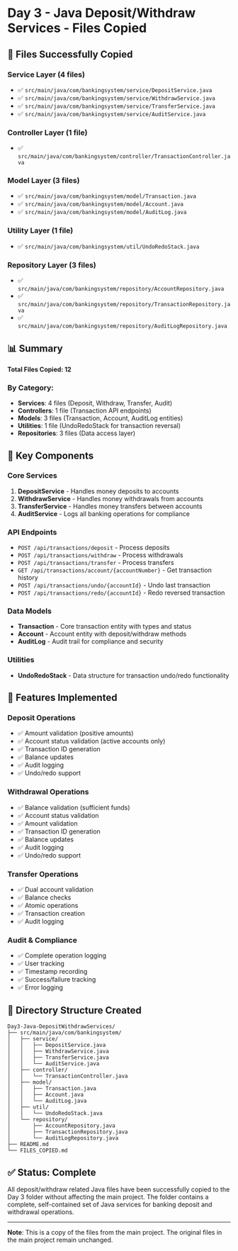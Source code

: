 # Day 3 - Java Deposit/Withdraw Services - Files Copied

## 📁 Files Successfully Copied

### Service Layer (4 files)
- ✅ `src/main/java/com/bankingsystem/service/DepositService.java`
- ✅ `src/main/java/com/bankingsystem/service/WithdrawService.java`
- ✅ `src/main/java/com/bankingsystem/service/TransferService.java`
- ✅ `src/main/java/com/bankingsystem/service/AuditService.java`

### Controller Layer (1 file)
- ✅ `src/main/java/com/bankingsystem/controller/TransactionController.java`

### Model Layer (3 files)
- ✅ `src/main/java/com/bankingsystem/model/Transaction.java`
- ✅ `src/main/java/com/bankingsystem/model/Account.java`
- ✅ `src/main/java/com/bankingsystem/model/AuditLog.java`

### Utility Layer (1 file)
- ✅ `src/main/java/com/bankingsystem/util/UndoRedoStack.java`

### Repository Layer (3 files)
- ✅ `src/main/java/com/bankingsystem/repository/AccountRepository.java`
- ✅ `src/main/java/com/bankingsystem/repository/TransactionRepository.java`
- ✅ `src/main/java/com/bankingsystem/repository/AuditLogRepository.java`

## 📊 Summary

**Total Files Copied: 12**

### By Category:
- **Services**: 4 files (Deposit, Withdraw, Transfer, Audit)
- **Controllers**: 1 file (Transaction API endpoints)
- **Models**: 3 files (Transaction, Account, AuditLog entities)
- **Utilities**: 1 file (UndoRedoStack for transaction reversal)
- **Repositories**: 3 files (Data access layer)

## 🎯 Key Components

### Core Services
1. **DepositService** - Handles money deposits to accounts
2. **WithdrawService** - Handles money withdrawals from accounts
3. **TransferService** - Handles money transfers between accounts
4. **AuditService** - Logs all banking operations for compliance

### API Endpoints
- `POST /api/transactions/deposit` - Process deposits
- `POST /api/transactions/withdraw` - Process withdrawals
- `POST /api/transactions/transfer` - Process transfers
- `GET /api/transactions/account/{accountNumber}` - Get transaction history
- `POST /api/transactions/undo/{accountId}` - Undo last transaction
- `POST /api/transactions/redo/{accountId}` - Redo reversed transaction

### Data Models
- **Transaction** - Core transaction entity with types and status
- **Account** - Account entity with deposit/withdraw methods
- **AuditLog** - Audit trail for compliance and security

### Utilities
- **UndoRedoStack** - Data structure for transaction undo/redo functionality

## 🔧 Features Implemented

### Deposit Operations
- ✅ Amount validation (positive amounts)
- ✅ Account status validation (active accounts only)
- ✅ Transaction ID generation
- ✅ Balance updates
- ✅ Audit logging
- ✅ Undo/redo support

### Withdrawal Operations
- ✅ Balance validation (sufficient funds)
- ✅ Account status validation
- ✅ Amount validation
- ✅ Transaction ID generation
- ✅ Balance updates
- ✅ Audit logging
- ✅ Undo/redo support

### Transfer Operations
- ✅ Dual account validation
- ✅ Balance checks
- ✅ Atomic operations
- ✅ Transaction creation
- ✅ Audit logging

### Audit & Compliance
- ✅ Complete operation logging
- ✅ User tracking
- ✅ Timestamp recording
- ✅ Success/failure tracking
- ✅ Error logging

## 📁 Directory Structure Created

```
Day3-Java-DepositWithdrawServices/
├── src/main/java/com/bankingsystem/
│   ├── service/
│   │   ├── DepositService.java
│   │   ├── WithdrawService.java
│   │   ├── TransferService.java
│   │   └── AuditService.java
│   ├── controller/
│   │   └── TransactionController.java
│   ├── model/
│   │   ├── Transaction.java
│   │   ├── Account.java
│   │   └── AuditLog.java
│   ├── util/
│   │   └── UndoRedoStack.java
│   └── repository/
│       ├── AccountRepository.java
│       ├── TransactionRepository.java
│       └── AuditLogRepository.java
├── README.md
└── FILES_COPIED.md
```

## ✅ Status: Complete

All deposit/withdraw related Java files have been successfully copied to the Day 3 folder without affecting the main project. The folder contains a complete, self-contained set of Java services for banking deposit and withdrawal operations.

---

**Note**: This is a copy of the files from the main project. The original files in the main project remain unchanged.
